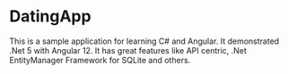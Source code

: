# DatingApp

This is a sample application for learning C# and Angular. It demonstrated .Net 5 with Angular 12. It has great features like API centric, .Net EntityManager Framework for SQLite and others.
